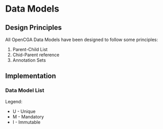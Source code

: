 # Data Models

## Design Principles

All OpenCGA Data Models have been designed to follow some principles:

1. Parent-Child List
2. Chid-Parent reference
3. Annotation Sets



## Implementation

### Data Model List



Legend:

* U - Unique
* M - Mandatory
* I - Immutable

